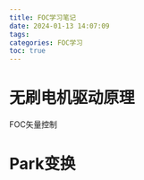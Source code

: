 ```yaml
---
title: FOC学习笔记
date: 2024-01-13 14:07:09
tags: 
categories: FOC学习
toc: true
---
```


# 无刷电机驱动原理

FOC矢量控制

# Park变换

